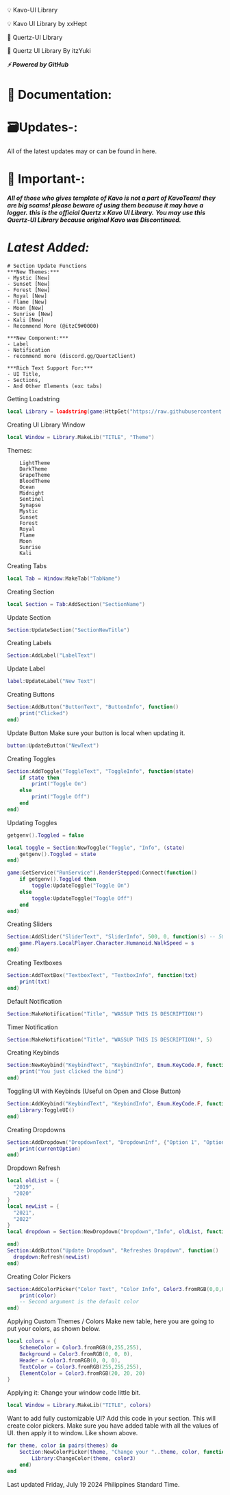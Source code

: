 💡 Kavo-UI Library

💡 Kavo UI Library by xxHept

🔮 Quertz-UI Library

🔮 Quertz UI Library By itzYuki

***⚡ Powered by GitHub***

# 📂 Documentation:

# 🗃️Updates-:
All of the latest updates may or can be found in here.

# 🚨 Important-:
***All of those who gives template of Kavo is not a part of KavoTeam!***
***they are big scams! please beware of using them because it may have a logger.***
***this is the official Quertz x Kavo UI Library.***
***You may use this Quertz-UI Library because original Kavo was Discontinued.***

# ***Latest Added:***
```
# Section Update Functions
***New Themes:***
- Mystic [New]
- Sunset [New]
- Forest [New]
- Royal [New]
- Flame [New]
- Moon [New]
- Sunrise [New]
- Kali [New]
- Recommend More (@itzC9#0000)

***New Component:***
- Label
- Notification
- recommend more (discord.gg/QuertzClient)

***Rich Text Support For:***
- UI Title,
- Sections,
- And Other Elements (exc tabs)
```
Getting Loadstring
```lua
local Library = loadstring(game:HttpGet("https://raw.githubusercontent.com/itzC9/Trinx-Kavo-UI/main/tQuertz.lua"))()
```
Creating UI Library Window
```lua
local Window = Library.MakeLib("TITLE", "Theme")
```
Themes:
```
    LightTheme
    DarkTheme
    GrapeTheme
    BloodTheme
    Ocean
    Midnight
    Sentinel
    Synapse
    Mystic
    Sunset
    Forest
    Royal
    Flame
    Moon
    Sunrise
    Kali
```
Creating Tabs
```lua
local Tab = Window:MakeTab("TabName")
```
Creating Section
```lua
local Section = Tab:AddSection("SectionName")
```
Update Section
```lua
Section:UpdateSection("SectionNewTitle")
```
Creating Labels
```lua
Section:AddLabel("LabelText")
```
Update Label
```lua
label:UpdateLabel("New Text")
```
Creating Buttons
```lua
Section:AddButton("ButtonText", "ButtonInfo", function()
    print("Clicked")
end)
```
Update Button
Make sure your button is local when updating it.
```lua
button:UpdateButton("NewText")
```
Creating Toggles
```lua
Section:AddToggle("ToggleText", "ToggleInfo", function(state)
    if state then
        print("Toggle On")
    else
        print("Toggle Off")
    end
end)
```
Updating Toggles
```lua
getgenv().Toggled = false

local toggle = Section:NewToggle("Toggle", "Info", (state)
    getgenv().Toggled = state
end)

game:GetService("RunService").RenderStepped:Connect(function()
	if getgenv().Toggled then
		toggle:UpdateToggle("Toggle On")
	else
		toggle:UpdateToggle("Toggle Off")
	end
end)
```
Creating Sliders
```lua
Section:AddSlider("SliderText", "SliderInfo", 500, 0, function(s) -- 500 (MaxValue) | 0 (MinValue)
    game.Players.LocalPlayer.Character.Humanoid.WalkSpeed = s
end)
```
Creating Textboxes
```lua
Section:AddTextBox("TextboxText", "TextboxInfo", function(txt)
	print(txt)
end)
```

Default Notification
```lua
Section:MakeNotification("Title", "WASSUP THIS IS DESCRIPTION!")
```
Timer Notification
```lua
Section:MakeNotification("Title", "WASSUP THIS IS DESCRIPTION!", 5)
```
Creating Keybinds
```lua
Section:NewKeybind("KeybindText", "KeybindInfo", Enum.KeyCode.F, function()
	print("You just clicked the bind")
end)
```
Toggling UI with Keybinds (Useful on Open and Close Button)
```lua
Section:AddKeybind("KeybindText", "KeybindInfo", Enum.KeyCode.F, function()
	Library:ToggleUI()
end)
```
Creating Dropdowns
```lua
Section:AddDropdown("DropdownText", "DropdownInf", {"Option 1", "Option 2", "Option 3"}, function(currentOption)
    print(currentOption)
end)
```
Dropdown Refresh
```lua
local oldList = {
  "2019",
  "2020"
}
local newList = {
  "2021",
  "2022"
}
local dropdown = Section:NewDropdown("Dropdown","Info", oldList, function()

end)
Section:AddButton("Update Dropdown", "Refreshes Dropdown", function()
  dropdown:Refresh(newList)
end)
```
Creating Color Pickers
```lua
Section:AddColorPicker("Color Text", "Color Info", Color3.fromRGB(0,0,0), function(color)
    print(color)
    -- Second argument is the default color
end)
```
Applying Custom Themes / Colors
Make new table, here you are going to put your colors, as shown below.

```lua
local colors = {
    SchemeColor = Color3.fromRGB(0,255,255),
    Background = Color3.fromRGB(0, 0, 0),
    Header = Color3.fromRGB(0, 0, 0),
    TextColor = Color3.fromRGB(255,255,255),
    ElementColor = Color3.fromRGB(20, 20, 20)
}
```
Applying it: Change your window code little bit.

```lua
local Window = Library.MakeLib("TITLE", colors)
```
Want to add fully customizable UI?
Add this code in your section. This will create color pickers.
Make sure you have added table with all the values of UI. then apply it to window. Like shown above.
```lua
for theme, color in pairs(themes) do
    Section:NewColorPicker(theme, "Change your "..theme, color, function(color3)
        Library:ChangeColor(theme, color3)
    end)
end
```
Last updated Friday, July 19 2024 Philippines Standard Time.
